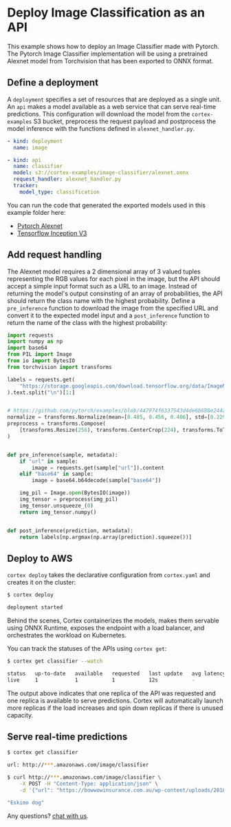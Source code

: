 # Deploy Image Classification as an API

This example shows how to deploy an Image Classifier made with Pytorch. The Pytorch Image Classifier implementation will be using a pretrained Alexnet model from Torchvision that has been exported to ONNX format.

## Define a deployment

A `deployment` specifies a set of resources that are deployed as a single unit. An `api` makes a model available as a web service that can serve real-time predictions. This configuration will download the model from the `cortex-examples` S3 bucket, preprocess the request payload and postprocess the model inference with the functions defined in `alexnet_handler.py`.

```yaml
- kind: deployment
  name: image

- kind: api
  name: classifier
  model: s3://cortex-examples/image-classifier/alexnet.onnx
  request_handler: alexnet_handler.py
  tracker:
    model_type: classification
```

<!-- CORTEX_VERSION_MINOR x2 -->
You can run the code that generated the exported models used in this example folder here:
- [Pytorch Alexnet](https://colab.research.google.com/github/cortexlabs/cortex/blob/0.8/examples/image-classifier/alexnet.ipynb)
- [Tensorflow Inception V3](https://colab.research.google.com/github/cortexlabs/cortex/blob/0.8/examples/image-classifier/inception.ipynb)


## Add request handling

The Alexnet model requires a 2 dimensional array of 3 valued tuples representing the RGB values for each pixel in the image, but the API should accept a simple input format such as a URL to an image. Instead of returning the model's output consinsting of an array of probabilities, the API should return the class name with the highest probability. Define a `pre_inference` function to download the image from the specified URL and convert it to the expected model input and a `post_inference` function to return the name of the class with the highest probability:

```python
import requests
import numpy as np
import base64
from PIL import Image
from io import BytesIO
from torchvision import transforms

labels = requests.get(
    "https://storage.googleapis.com/download.tensorflow.org/data/ImageNetLabels.txt"
).text.split("\n")[1:]


# https://github.com/pytorch/examples/blob/447974f6337543d4de6b888e244a964d3c9b71f6/imagenet/main.py#L198-L199
normalize = transforms.Normalize(mean=[0.485, 0.456, 0.406], std=[0.229, 0.224, 0.225])
preprocess = transforms.Compose(
    [transforms.Resize(256), transforms.CenterCrop(224), transforms.ToTensor(), normalize]
)


def pre_inference(sample, metadata):
    if "url" in sample:
        image = requests.get(sample["url"]).content
    elif "base64" in sample:
        image = base64.b64decode(sample["base64"])

    img_pil = Image.open(BytesIO(image))
    img_tensor = preprocess(img_pil)
    img_tensor.unsqueeze_(0)
    return img_tensor.numpy()


def post_inference(prediction, metadata):
    return labels[np.argmax(np.array(prediction).squeeze())]
```

## Deploy to AWS

`cortex deploy` takes the declarative configuration from `cortex.yaml` and creates it on the cluster:

```bash
$ cortex deploy

deployment started
```

Behind the scenes, Cortex containerizes the models, makes them servable using ONNX Runtime, exposes the endpoint with a load balancer, and orchestrates the workload on Kubernetes.

You can track the statuses of the APIs using `cortex get`:

```bash
$ cortex get classifier --watch

status   up-to-date   available   requested   last update   avg latency
live     1            1           1           12s           -
```

The output above indicates that one replica of the API was requested and one replica is available to serve predictions. Cortex will automatically launch more replicas if the load increases and spin down replicas if there is unused capacity.

## Serve real-time predictions

```bash
$ cortex get classifier

url: http://***.amazonaws.com/image/classifier

$ curl http://***.amazonaws.com/image/classifier \
    -X POST -H "Content-Type: application/json" \
    -d '{"url": "https://bowwowinsurance.com.au/wp-content/uploads/2018/10/akita-700x700.jpg"}'

"Eskimo dog"
```

Any questions? [chat with us](https://gitter.im/cortexlabs/cortex).
